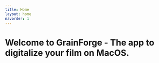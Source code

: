 ```yaml
---
title: Home
layout: home
navorder: 1
---
```


# Welcome to GrainForge - The app to digitalize your film on MacOS.
